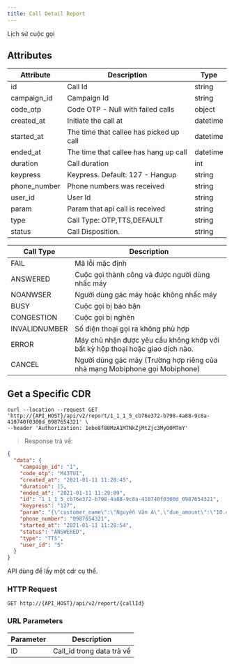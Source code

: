 ```yaml
---
title: Call Detail Report
---
```


Lịch sử cuộc gọi

## Attributes

| Attribute    | Description                             | Type     |
| ------------ | --------------------------------------- | -------- |
| id           | Call Id                                 | string   |
| campaign_id  | Campaign Id                             | string   |
| code_otp     | Code OTP - Null with failed calls       | object   |
| created_at   | Initiate the call at                    | datetime |
| started_at   | The time that callee has picked up call | datetime |
| ended_at     | The time that callee has hang up call   | datetime |
| duration     | Call duration                           | int      |
| keypress     | Keypress. Default: 127 - Hangup         | string   |
| phone_number | Phone numbers was received              | string   |
| user_id      | User Id                                 | string   |
| param        | Param that api call is received         | string   |
| type         | Call Type: OTP,TTS,DEFAULT              | string   |
| status       | Call Disposition.                       | string   |

| Call Type     | Description                                                                   |
| ------------- | ----------------------------------------------------------------------------- |
| FAIL          | Mã lỗi mặc định                                                               |
| ANSWERED      | Cuộc gọi thành công và được người dùng nhấc máy                               |
| NOANWSER      | Người dùng gác máy hoặc không nhấc máy                                        |
| BUSY          | Cuộc gọi bị báo bận                                                           |
| CONGESTION    | Cuộc gọi bị nghẽn                                                             |
| INVALIDNUMBER | Số điện thoại gọi ra không phù hợp                                            |
| ERROR         | Máy chủ nhận được yêu cầu không khớp với bất kỳ hộp thoại hoặc giao dịch nào. |
| CANCEL        | Người dùng gác máy (Trường hợp riêng của nhà mạng Mobiphone gọi Mobiphone)    |

## Get a Specific CDR

```shell
curl --location --request GET 'http://{API_HOST}/api/v2/report/1_1_1_5_cb76e372-b798-4a88-9c8a-410740f0300d_0987654321' \
--header 'Authorization: 1ebe8f88MzA1MTNkZjMtZjc3My00MTmY'
```

> Response trả về:

```json
{
  "data": {
    "campaign_id": "1",
    "code_otp": "M43TUI",
    "created_at": "2021-01-11 11:28:45",
    "duration": 15,
    "ended_at": "2021-01-11 11:29:09",
    "id": "1_1_1_5_cb76e372-b798-4a88-9c8a-410740f0300d_0987654321",
    "keypress": "127",
    "param": "{\"customer_name\":\"Nguyễn Văn A\",\"due_amount\":\"10.410.000\",\"due_days\":\"#15\",\"template_name\":\"thong_bao_no_cuoc_1\"}",
    "phone_number": "0987654321",
    "started_at": "2021-01-11 11:28:54",
    "status": "ANSWERED",
    "type": "TTS",
    "user_id": "5"
  }
}
```

API dùng để lấy một cdr cụ thể.

### HTTP Request

`GET http://{API_HOST}/api/v2/report/{callId}`

### URL Parameters

| Parameter | Description               |
| --------- | ------------------------- |
| ID        | Call_id trong data trả về |